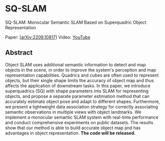 # SQ-SLAM
SQ-SLAM: Monocular Semantic SLAM Based on Superquadric Object Representation

Paper: [[arXiv:2209.10817](https://arxiv.org/pdf/2209.10817)]
Video: [YouTube](https://www.youtube.com/watch?v=PTB3og5J6QQ)
## Abstract
Object SLAM uses additional semantic information to detect and map objects in the scene, in order to improve the system's perception and map representation capabilities. Quadrics and cubes are often used to represent objects, but their single shape limits the accuracy of object map and thus affects the application of downstream tasks. In this paper, we introduce superquadrics (SQ) with shape parameters into SLAM for representing objects, and propose a separate parameter estimation method that can accurately estimate object pose and adapt to different shapes. Furthermore, we present a lightweight data association strategy for correctly associating semantic observations in multiple views with object landmarks. We implement a monocular semantic SLAM system with real-time performance and conduct comprehensive experiments on public datasets. The results show that our method is able to build accurate object map and has advantages in object representation. 
**The code will be released.**
